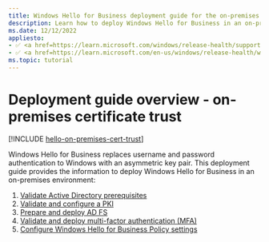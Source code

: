 ```yaml
---
title: Windows Hello for Business deployment guide for the on-premises certificate trust model
description: Learn how to deploy Windows Hello for Business in an on-premises, certificate trust model.
ms.date: 12/12/2022
appliesto: 
- ✅ <a href=https://learn.microsoft.com/windows/release-health/supported-versions-windows-client target=_blank>Windows 10 and later</a>
- ✅ <a href=https://learn.microsoft.com/en-us/windows/release-health/windows-server-release-info target=_blank>Windows Server 2016 and later</a>
ms.topic: tutorial
---
```

# Deployment guide overview - on-premises certificate trust

[!INCLUDE [hello-on-premises-cert-trust](../../includes/hello-on-premises-cert-trust.md)]

Windows Hello for Business replaces username and password authentication to Windows with an asymmetric key pair. This deployment guide provides the information to deploy Windows Hello for Business in an on-premises environment:

1. [Validate Active Directory prerequisites](hello-cert-trust-validate-ad-prereq.md)
2. [Validate and configure a PKI](hello-cert-trust-validate-pki.md)
3. [Prepare and deploy AD FS](hello-cert-trust-adfs.md)
4. [Validate and deploy multi-factor authentication (MFA)](hello-cert-trust-validate-deploy-mfa.md)
5. [Configure Windows Hello for Business Policy settings](hello-cert-trust-policy-settings.md)